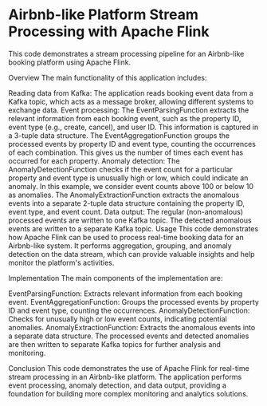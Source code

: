 # Airbnb-like Platform Stream Processing with Apache Flink
This code demonstrates a stream processing pipeline for an Airbnb-like booking platform using Apache Flink.

Overview
The main functionality of this application includes:

Reading data from Kafka: The application reads booking event data from a Kafka topic, which acts as a message broker, allowing different systems to exchange data.
Event processing:
The EventParsingFunction extracts the relevant information from each booking event, such as the property ID, event type (e.g., create, cancel), and user ID. This information is captured in a 3-tuple data structure.
The EventAggregationFunction groups the processed events by property ID and event type, counting the occurrences of each combination. This gives us the number of times each event has occurred for each property.
Anomaly detection:
The AnomalyDetectionFunction checks if the event count for a particular property and event type is unusually high or low, which could indicate an anomaly. In this example, we consider event counts above 100 or below 10 as anomalies.
The AnomalyExtractionFunction extracts the anomalous events into a separate 2-tuple data structure containing the property ID, event type, and event count.
Data output:
The regular (non-anomalous) processed events are written to one Kafka topic.
The detected anomalous events are written to a separate Kafka topic.
Usage
This code demonstrates how Apache Flink can be used to process real-time booking data for an Airbnb-like system. It performs aggregation, grouping, and anomaly detection on the data stream, which can provide valuable insights and help monitor the platform's activities.

Implementation
The main components of the implementation are:

EventParsingFunction: Extracts relevant information from each booking event.
EventAggregationFunction: Groups the processed events by property ID and event type, counting the occurrences.
AnomalyDetectionFunction: Checks for unusually high or low event counts, indicating potential anomalies.
AnomalyExtractionFunction: Extracts the anomalous events into a separate data structure.
The processed events and detected anomalies are then written to separate Kafka topics for further analysis and monitoring.

Conclusion
This code demonstrates the use of Apache Flink for real-time stream processing in an Airbnb-like platform. The application performs event processing, anomaly detection, and data output, providing a foundation for building more complex monitoring and analytics solutions.
